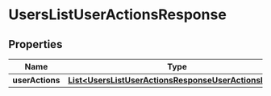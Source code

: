

# UsersListUserActionsResponse


## Properties

| Name | Type | Description | Notes |
|------------ | ------------- | ------------- | -------------|
|**userActions** | [**List&lt;UsersListUserActionsResponseUserActionsInner&gt;**](UsersListUserActionsResponseUserActionsInner.md) |  |  |



